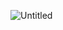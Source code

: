 ![Untitled](https://prod-files-secure.s3.us-west-2.amazonaws.com/5d257ee8-7c47-47a3-9e8a-ab61f24b72a6/fd8f3227-a0f2-4e99-aa77-8c6e4549382b/Untitled.png)
